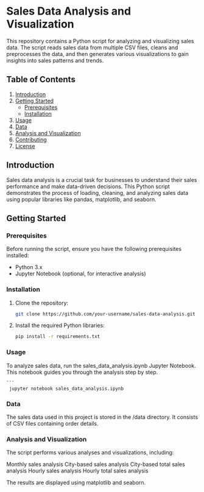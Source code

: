 # Sales Data Analysis and Visualization

This repository contains a Python script for analyzing and visualizing sales data. The script reads sales data from multiple CSV files, cleans and preprocesses the data, and then generates various visualizations to gain insights into sales patterns and trends.

## Table of Contents

1. [Introduction](#introduction)
2. [Getting Started](#getting-started)
    - [Prerequisites](#prerequisites)
    - [Installation](#installation)
3. [Usage](#usage)
4. [Data](#data)
5. [Analysis and Visualization](#analysis-and-visualization)
6. [Contributing](#contributing)
7. [License](#license)

## Introduction

Sales data analysis is a crucial task for businesses to understand their sales performance and make data-driven decisions. This Python script demonstrates the process of loading, cleaning, and analyzing sales data using popular libraries like pandas, matplotlib, and seaborn.

## Getting Started

### Prerequisites

Before running the script, ensure you have the following prerequisites installed:

- Python 3.x
- Jupyter Notebook (optional, for interactive analysis)

### Installation

1. Clone the repository:

   ```bash
   git clone https://github.com/your-username/sales-data-analysis.git

2. Install the required Python libraries:
   
    ```bash
    pip install -r requirements.txt

### Usage

To analyze sales data, run the sales_data_analysis.ipynb Jupyter Notebook. This notebook guides you through the analysis step by step.

    ```
     jupyter notebook sales_data_analysis.ipynb

### Data

The sales data used in this project is stored in the /data directory. It consists of CSV files containing order details.

### Analysis and Visualization

The script performs various analyses and visualizations, including:

Monthly sales analysis
City-based sales analysis
City-based total sales analysis
Hourly sales analysis
Hourly total sales analysis

The results are displayed using matplotlib and seaborn.
